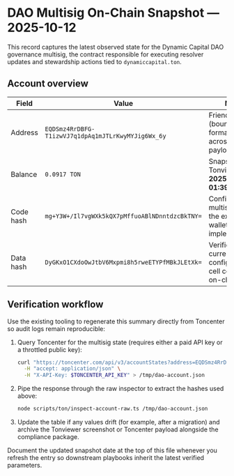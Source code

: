 # DAO Multisig On-Chain Snapshot — 2025-10-12

This record captures the latest observed state for the Dynamic Capital DAO
governance multisig, the contract responsible for executing resolver updates and
stewardship actions tied to `dynamiccapital.ton`.

## Account overview

| Field     | Value                                              | Notes                                                          |
| --------- | -------------------------------------------------- | -------------------------------------------------------------- |
| Address   | `EQDSmz4RrDBFG-T1izwVJ7q1dpAq1mJTLrKwyMYJig6Wx_6y` | Friendly (bounceable) format used across DNS payloads.         |
| Balance   | `0.0917 TON`                                       | Snapshot from Tonviewer at **2025-10-12 01:39 UTC**.           |
| Code hash | `mg+Y3W+/Il7vgWXk5kQX7pMffuoABlNDnntdzcBkTNY=`     | Confirms the multisig uses the expected wallet implementation. |
| Data hash | `DyGKxO1CXdoOwJtbV6Mxpmi8h5rweETYPfMBkJLEtXk=`     | Verifies the current configuration cell committed on-chain.    |

## Verification workflow

Use the existing tooling to regenerate this summary directly from Toncenter so
audit logs remain reproducible:

1. Query Toncenter for the multisig state (requires either a paid API key or a
   throttled public key):

   ```bash
   curl "https://toncenter.com/api/v3/accountStates?address=EQDSmz4RrDBFG-T1izwVJ7q1dpAq1mJTLrKwyMYJig6Wx_6y&include_boc=true" \
     -H "accept: application/json" \
     -H "X-API-Key: $TONCENTER_API_KEY" > /tmp/dao-account.json
   ```

2. Pipe the response through the raw inspector to extract the hashes used above:

   ```bash
   node scripts/ton/inspect-account-raw.ts /tmp/dao-account.json
   ```

3. Update the table if any values drift (for example, after a migration) and
   archive the Tonviewer screenshot or Toncenter payload alongside the
   compliance package.

Document the updated snapshot date at the top of this file whenever you refresh
the entry so downstream playbooks inherit the latest verified parameters.
